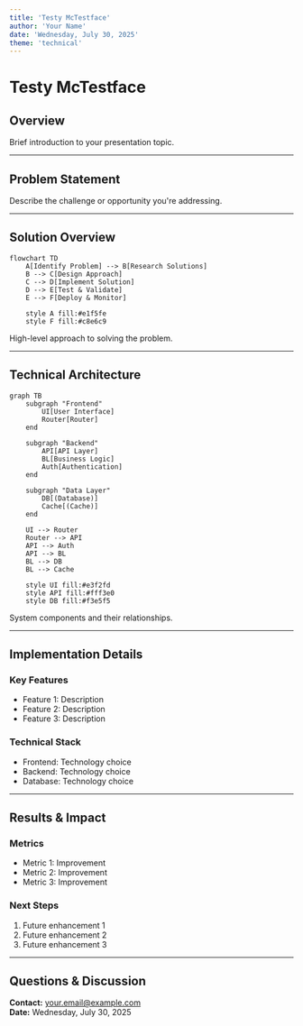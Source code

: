```yaml
---
title: 'Testy McTestface'
author: 'Your Name'
date: 'Wednesday, July 30, 2025'
theme: 'technical'
---
```


# Testy McTestface

## Overview

Brief introduction to your presentation topic.

---

## Problem Statement

Describe the challenge or opportunity you're addressing.

---

## Solution Overview

```mermaid:solution-overview {align=center, width=80%}
flowchart TD
    A[Identify Problem] --> B[Research Solutions]
    B --> C[Design Approach]
    C --> D[Implement Solution]
    D --> E[Test & Validate]
    E --> F[Deploy & Monitor]
    
    style A fill:#e1f5fe
    style F fill:#c8e6c9
```

High-level approach to solving the problem.

---

## Technical Architecture

```mermaid:architecture {align=center, width=90%}
graph TB
    subgraph "Frontend"
        UI[User Interface]
        Router[Router]
    end
    
    subgraph "Backend"
        API[API Layer]
        BL[Business Logic]
        Auth[Authentication]
    end
    
    subgraph "Data Layer"
        DB[(Database)]
        Cache[(Cache)]
    end
    
    UI --> Router
    Router --> API
    API --> Auth
    API --> BL
    BL --> DB
    BL --> Cache
    
    style UI fill:#e3f2fd
    style API fill:#fff3e0
    style DB fill:#f3e5f5
```

System components and their relationships.

---

## Implementation Details

### Key Features

- Feature 1: Description
- Feature 2: Description
- Feature 3: Description

### Technical Stack

- Frontend: Technology choice
- Backend: Technology choice
- Database: Technology choice

---

## Results & Impact

### Metrics

- Metric 1: Improvement
- Metric 2: Improvement
- Metric 3: Improvement

### Next Steps

1. Future enhancement 1
2. Future enhancement 2
3. Future enhancement 3

---

## Questions & Discussion

**Contact:** your.email@example.com  
**Date:** Wednesday, July 30, 2025
